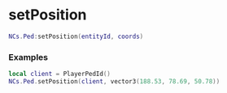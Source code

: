 # setPosition

```lua
NCs.Ped:setPosition(entityId, coords)
```

### Examples
```lua
local client = PlayerPedId()
NCs.Ped.setPosition(client, vector3(188.53, 78.69, 50.78))
```